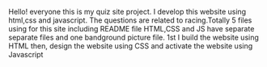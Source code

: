 Hello! everyone this is my quiz site project.
I develop this website using html,css and javascript.
The questions are related to racing.Totally 5 files using for this site including README file 
HTML,CSS and JS have separate separate files and one bandground picture file.
1st I build the website using HTML then, design the website using CSS and activate the website using Javascript

